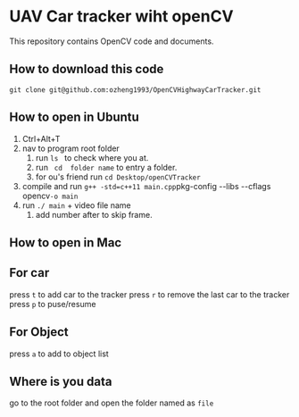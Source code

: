 # UAV Car tracker wiht openCV #
This repository contains OpenCV code and documents.
## How to download this code ##
` git clone git@github.com:ozheng1993/OpenCVHighwayCarTracker.git `

## How to open in Ubuntu ##
1. Ctrl+Alt+T 
2. nav to program root folder
    1. run `ls ` to check where you at.
    2. run ` cd  folder name` to entry a folder.
    3. for ou's friend run `cd Desktop/openCVTracker`
3. compile and run ` g++ -std=c++11 main.cpp `pkg-config --libs --cflags opencv` -o main `
4. run `./ main` + video file name
     1. add number after to skip frame.
## How to open in Mac ##
## For car ##
press `t`  to add car to the tracker
press `r`  to remove the last car to the tracker
press `p`  to puse/resume
## For Object ##
press `a`  to add to object list
## Where is you data ##
go to the root folder and open the folder named as `file`
